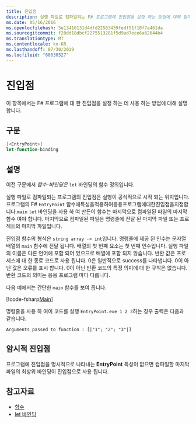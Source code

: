 ```yaml
---
title: 진입점
description: 실행 파일로 컴파일되는 F# 프로그램에 진입점을 설정 하는 방법에 대해 알아봅니다 .이 경우 실행은 공식적으로 시작 됩니다.
ms.date: 05/16/2016
ms.openlocfilehash: 5e13416131d4dfd22583439fedf51f18f7a461da
ms.sourcegitcommit: f20dd18dbcf2275513281f5d9ad7ece6a62644b4
ms.translationtype: MT
ms.contentlocale: ko-KR
ms.lasthandoff: 07/30/2019
ms.locfileid: "68630527"
---
```

# <a name="entry-point"></a>진입점

이 항목에서는 F# 프로그램에 대 한 진입점을 설정 하는 데 사용 하는 방법에 대해 설명 합니다.

## <a name="syntax"></a>구문

```fsharp
[<EntryPoint>]
let-function-binding
```

## <a name="remarks"></a>설명

이전 구문에서 *함수-바인딩은* `let` 바인딩의 함수 정의입니다.

실행 파일로 컴파일되는 프로그램의 진입점은 실행이 공식적으로 시작 되는 위치입니다. 프로그램의 F# `EntryPoint` 함수에특성을적용하여응용프로그램에대한진입점을지정합니다.`main` `let` 바인딩을 사용 하 여 만든이 함수는 마지막으로 컴파일된 파일의 마지막 함수 여야 합니다. 마지막으로 컴파일된 파일은 명령줄에 전달 된 마지막 파일 또는 프로젝트의 마지막 파일입니다.

진입점 함수의 형식은 `string array -> int`입니다. 명령줄에 제공 된 인수는 문자열 배열의 `main` 함수에 전달 됩니다. 배열의 첫 번째 요소는 첫 번째 인수입니다. 실행 파일의 이름은 다른 언어에 포함 되어 있으므로 배열에 포함 되지 않습니다. 반환 값은 프로세스에 대 한 종료 코드로 사용 됩니다. 0은 일반적으로 success를 나타냅니다. 0이 아닌 값은 오류를 표시 합니다. 0이 아닌 반환 코드의 특정 의미에 대 한 규칙은 없습니다. 반환 코드의 의미는 응용 프로그램 마다 다릅니다.

다음 예에서는 간단한 `main` 함수를 보여 줍니다.

[!code-fsharp[Main](~/samples/snippets/fsharp/entry-point/snippet501.fs)]

명령줄을 사용 하 여이 코드를 실행 `EntryPoint.exe 1 2 3`하는 경우 출력은 다음과 같습니다.

```console
Arguments passed to function : [|"1"; "2"; "3"|]
```

## <a name="implicit-entry-point"></a>암시적 진입점

프로그램에 진입점을 명시적으로 나타내는 **EntryPoint** 특성이 없으면 컴파일할 마지막 파일의 최상위 바인딩이 진입점으로 사용 됩니다.

## <a name="see-also"></a>참고자료

- [함수](index.md)
- [let 바인딩](let-bindings.md)
